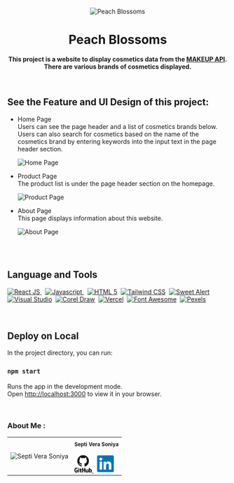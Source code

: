 <div align="center">
    <br>
        <img src="https://drive.google.com/uc?export=view&id=18NGsf0TQmfZ-yp3EXyWLba2fho-UxG1v" alt="Peach Blossoms" width="200px"/>

# Peach Blossoms

<strong>This project is a website to display cosmetics data from the <a href="https://makeup-api.herokuapp.com/">MAKEUP API</a>. There are various brands of cosmetics displayed.</strong>

</div>
<br>

## See the Feature and UI Design of this project:

- Home Page <br>
  Users can see the page header and a list of cosmetics brands below. Users can also search for cosmetics based on the name of the cosmetics brand by entering keywords into the input text in the page header section.

  <img src="https://drive.google.com/uc?export=view&id=1Z9Ga6TZTS6Z55TH-9f5YAc2ekPb4ycn2" alt="Home Page"/>

- Product Page<br>
  The product list is under the page header section on the homepage.

  <img src="https://drive.google.com/uc?export=view&id=1sE7NZc-g89pR9Y1A2_ih-5o2gfR-VBB-" alt="Product Page"/>

- About Page<br>
  This page displays information about this website.

  <img src="https://drive.google.com/uc?export=view&id=1q2Ygr2Ay7rJmlp-gKDdT56p_SIx0jrb6" alt="About Page"/>

<br>
<br>

## Language and Tools

<div>
    <a href="https://reactjs.org/">
    <img src="https://drive.google.com/uc?export=view&id=1DMqkFq0deeshUptQYcT6gWuCRgCO1ecD" title="React JS" alt="React JS" width="40"/>
    </a>&nbsp;
    <a href="https://www.javascript.com/">
    <img src="https://drive.google.com/uc?export=view&id=1sYi_QrPDZEsF_1-5eQNRa84YFkcA_Qmi" title="Javascript" alt="Javascript" width="40"/>
    </a>&nbsp;
    <a href="https://www.w3schools.com/html/">
    <img src="https://drive.google.com/uc?export=view&id=1XPJKzToBlrQmMSff1NDoSCftzk0QQEJV" title="HTML 5" alt="HTML 5" width="40"/></a>&nbsp;
    <a href="https://tailwindcss.com/">
    <img src="https://drive.google.com/uc?export=view&id=16JDQ5g9o2tpjaVNMhDQ3bq_pXlQ88Dmh" title="Tailwind CSS" alt="Tailwind CSS" width="40"/></a>&nbsp;
    <a href="https://sweetalert.js.org/">
    <img src="https://drive.google.com/uc?export=view&id=1ZomJX54kvjRHtbLvBlX3lgkB5ajwJhZQ" title="Sweet Alert" alt="Sweet Alert" height="20"/></a>&nbsp;
    <a href="https://code.visualstudio.com/">
    <img src="https://drive.google.com/uc?export=view&id=1z9m4T_AYh_1O2qSCWdNn7-TmplDBgink" title="Visual Studio" alt="Visual Studio" width="40"/></a>&nbsp;
    <a href="https://www.coreldraw.com/en/">
    <img src="https://drive.google.com/uc?export=view&id=1ncsn0Zo60LKYYmWblhe5JO8h1pb6qw2P" title="Corel Draw" alt="Corel Draw" width="40"/></a>&nbsp;
    <a href="https://vercel.com/">
    <img src="https://drive.google.com/uc?export=view&id=1i3h9awG8PtKshjU2Jsv1CBns4A32Pn8C" title="Vercel" alt="Vercel" width="40"/></a>&nbsp;
    <a href="https://fontawesome.com/">
    <img src="https://drive.google.com/uc?export=view&id=1Gw_F2roJLQG0bDQhz1s8Do6QbAVOTdDB" title="Fontawesome" alt="Font Awesome" width="40"/></a>&nbsp;
    <a href="https://www.pexels.com/">
    <img src="https://drive.google.com/uc?export=view&id=1m2kYibR6oOEXBINfz8O-22Km_n8a_8NB" title="Pexels" alt="Pexels" width="40"/></a>&nbsp;
</div>
<br>
<br>

<!-- ## Deployment

This project deployed in Vercel:
<br>
<br> -->

## Deploy on Local

In the project directory, you can run:

### `npm start`

Runs the app in the development mode.\
Open [http://localhost:3000](http://localhost:3000) to view it in your browser.

<br>

### About Me :

<table>
  <tbody>
    <tr>
      <td align="center">
        <img src="https://avatars.githubusercontent.com/u/105417025?v=4?s=100" width="100px;" alt="Septi Vera Soniya"/>
        </td>
        <td>
            <sub><b>Septi Vera Soniya</b></sub>
          <br>      
          <br>      
        <a href="https://github.com/Verasoniya">
          <img src="https://raw.githubusercontent.com/devicons/devicon/1119b9f84c0290e0f0b38982099a2bd027a48bf1/icons/github/github-original-wordmark.svg" alt="Github - Septi Vera Soniya" width="40"/>
        </a>&nbsp;
        <a href="https://linkedin.com/in/septi-vera-soniya-737731246/">
          <img src="https://raw.githubusercontent.com/devicons/devicon/1119b9f84c0290e0f0b38982099a2bd027a48bf1/icons/linkedin/linkedin-original.svg" title="Linked In" alt="Linked In - Septi Vera Soniya" width="40"/>
        </a>
      </td>
    </tr>
  </tbody>
</table>
